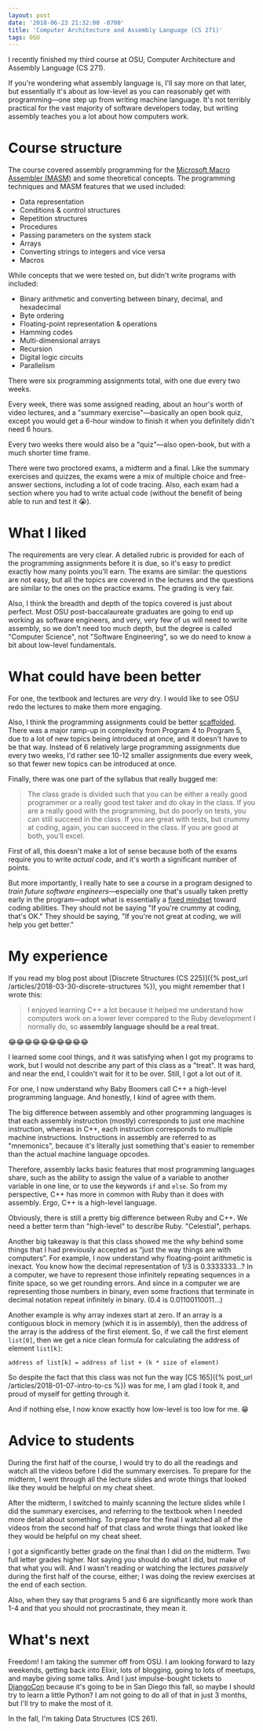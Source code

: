 ```yaml
---
layout: post
date: '2018-06-23 21:32:00 -0700'
title: 'Computer Architecture and Assembly Language (CS 271)'
tags: OSU
---
```

I recently finished my third course at OSU, Computer Architecture and Assembly Language (CS 271).

If you're wondering what assembly language is, I'll say more on that later, but essentially it's about as low-level as you can reasonably get with programming&mdash;one step up from writing machine language. It's not terribly practical for the vast majority of software developers today, but writing assembly teaches you a lot about how computers work.

# Course structure

The course covered assembly programming for the [Microsoft Macro Assembler (MASM)](https://en.wikipedia.org/wiki/Microsoft_Macro_Assembler) and some theoretical concepts. The programming techniques and MASM features that we used included:

- Data representation
- Conditions & control structures
- Repetition structures
- Procedures
- Passing parameters on the system stack
- Arrays
- Converting strings to integers and vice versa
- Macros

While concepts that we were tested on, but didn't write programs with included:

- Binary arithmetic and converting between binary, decimal, and hexadecimal
- Byte ordering
- Floating-point representation & operations
- Hamming codes
- Multi-dimensional arrays
- Recursion
- Digital logic circuits
- Parallelism

There were six programming assignments total, with one due every two weeks.

Every week, there was some assigned reading, about an hour's worth of video lectures, and a "summary exercise"&mdash;basically an open book quiz, except you would get a 6-hour window to finish it when you definitely didn't need 6 hours.

Every two weeks there would also be a "quiz"&mdash;also open-book, but with a much shorter time frame.

There were two proctored exams, a midterm and a final. Like the summary exercises and quizzes, the exams were a mix of multiple choice and free-answer sections, including a lot of code tracing. Also, each exam had a section where you had to write actual code (without the benefit of being able to run and test it 😭).

# What I liked

The requirements are very clear. A detailed rubric is provided for each of the programming assignments before it is due, so it's easy to predict exactly how many points you'll earn. The exams are similar: the questions are not easy, but all the topics are covered in the lectures and the questions are similar to the ones on the practice exams. The grading is very fair.

Also, I think the breadth and depth of the topics covered is just about perfect. Most OSU post-baccalaureate graduates are going to end up working as software engineers, and very, very few of us will need to write assembly, so we don't need too much depth, but the degree is called "Computer Science", not "Software Engineering", so we do need to know a bit about low-level fundamentals.

# What could have been better

For one, the textbook and lectures are *very* dry. I would like to see OSU redo the lectures to make them more engaging.

Also, I think the programming assignments could be better [scaffolded](https://en.wikipedia.org/wiki/Instructional_scaffolding). There was a major ramp-up in complexity from Program 4 to Program 5, due to a lot of new topics being introduced at once, and it doesn't have to be that way. Instead of 6 relatively large programming assignments due every two weeks, I'd rather see 10-12 smaller assignments due every week, so that fewer new topics can be introduced at once.

Finally, there was one part of the syllabus that really bugged me:

> The class grade is divided such that you can be either a really good programmer or a
really good test taker and do okay in the class. If you are a really good with the
programming, but do poorly on tests, you can still succeed in the class. If you are
great with tests, but crummy at coding, again, you can succeed in the class. If you are
good at both, you’ll excel.

First of all, this doesn't make a lot of sense because both of the exams require you to write *actual code*, and it's worth a significant number of points.

But more importantly, I really hate to see a course in a program designed to *train future software engineers*&mdash;especially one that's usually taken pretty early in the program&mdash;adopt what is essentially a [fixed mindset](https://en.wikipedia.org/wiki/Mindset#Fixed_and_growth) toward coding abilities. They should not be saying "If you're crummy at coding, that's OK." They should be saying, "If you're not great at coding, we will help you get better."

# My experience

If you read my blog post about [Discrete Structures (CS 225)]({% post_url /articles/2018-03-30-discrete-structures %}), you might remember that I wrote this:

> I enjoyed learning C++ a lot because it helped me understand how computers work on a lower lever compared to the Ruby development I normally do, so **assembly language should be a real treat.**

😂😂😂😂😂😂😂😂😂😂

I learned some cool things, and it was satisfying when I got my programs to work, but I would not describe any part of this class as a "treat". It was hard, and near the end, I couldn't wait for it to be over. Still, I got a lot out of it.

For one, I now understand why Baby Boomers call C++ a high-level programming language. And honestly, I kind of agree with them.

The big difference between assembly and other programming languages is that each assembly instruction (mostly) corresponds to just one machine instruction, whereas in C++, each instruction corresponds to multiple machine instructions. Instructions in assembly are referred to as "mnemonics", because it's literally just something that's easier to remember than the actual machine language opcodes.

Therefore, assembly lacks basic features that most programming languages share, such as the ability to assign the value of a variable to another variable in one line, or to use the keywords `if` and `else`. So from my perspective, C++ has more in common with Ruby than it does with assembly. Ergo, C++ is a high-level language.

Obviously, there is still a pretty big difference between Ruby and C++. We need a better term than "high-level" to describe Ruby. "Celestial", perhaps.

Another big takeaway is that this class showed me the *why* behind some things that I had previously accepted as “just the way things are with computers”. For example, I now understand why floating-point arithmetic is inexact. You know how the decimal representation of 1/3 is 0.3333333...? In a computer, we have to represent those infinitely repeating sequences in a finite space, so we get rounding errors. And since in a computer we are representing those numbers in binary, even some fractions that terminate in decimal notation repeat infinitely in binary. (0.4 is 0.01100110011...)

Another example is why array indexes start at zero. If an array is a contiguous block in memory (which it is in assembly), then the address of the array is the address of the first element. So, if we call the first element `list[0]`, then we get a nice clean formula for calculating the address of element `list[k]`:

```
address of list[k] = address of list + (k * size of element)
```

So despite the fact that this class was not fun the way [CS 165]({% post_url /articles/2018-01-07-intro-to-cs %}) was for me, I am glad I took it, and proud of myself for getting through it.

And if nothing else, I now know exactly how low-level is too low for me. 😁

# Advice to students

During the first half of the course, I would try to do all the readings and watch all the videos before I did the summary exercises. To prepare for the midterm, I went through all the lecture slides and wrote things that looked like they would be helpful on my cheat sheet.

After the midterm, I switched to mainly scanning the lecture slides while I did the summary exercises, and referring to the textbook when I needed more detail about something. To prepare for the final I watched all of the videos from the second half of that class and wrote things that looked like they would be helpful on my cheat sheet.

I got a significantly better grade on the final than I did on the midterm. Two full letter grades higher. Not saying you should do what I did, but make of that what you will. And I wasn't reading or watching the lectures *passively* during the first half of the course, either; I was doing the review exercises at the end of each section.

Also, when they say that programs 5 and 6 are significantly more work than 1-4 and that you should not procrastinate, they mean it.

# What's next

Freedom! I am taking the summer off from OSU. I am looking forward to lazy weekends, getting back into Elixir, lots of blogging, going to lots of meetups, and maybe giving some talks. And I just impulse-bought tickets to [DjangoCon](https://2018.djangocon.us/) because it's going to be in San Diego this fall, so maybe I should try to learn a little Python? I am not going to do all of that in just 3 months, but I'll try to make the most of it.

In the fall, I'm taking Data Structures (CS 261).
